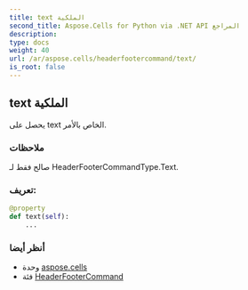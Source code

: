 ```yaml
---
title: text الملكية
second_title: Aspose.Cells for Python via .NET API المراجع
description:
type: docs
weight: 40
url: /ar/aspose.cells/headerfootercommand/text/
is_root: false
---
```

##  text الملكية

يحصل على text الخاص بالأمر.

###  ملاحظات

صالح فقط لـ HeaderFooterCommandType.Text.
###  تعريف:
```python
@property
def text(self):
    ...
```

###  أنظر أيضا
* وحدة [aspose.cells](../../)
* فئة [HeaderFooterCommand](/cells/python-net/ar/aspose.cells/headerfootercommand)
